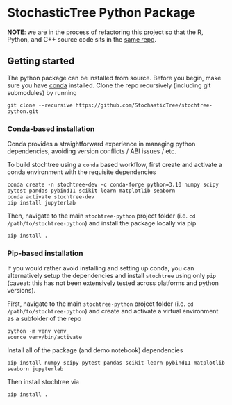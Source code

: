# StochasticTree Python Package

**NOTE**: we are in the process of refactoring this project so that the R, Python, and C++ source code sits in the [same repo](https://github.com/StochasticTree/stochtree-cpp/).

## Getting started

The python package can be installed from source. Before you begin, make sure you have [conda](https://www.anaconda.com/download) installed.
Clone the repo recursively (including git submodules) by running 

```{bash}
git clone --recursive https://github.com/StochasticTree/stochtree-python.git
```

### Conda-based installation

Conda provides a straightforward experience in managing python dependencies, avoiding version conflicts / ABI issues / etc.

To build stochtree using a `conda` based workflow, first create and activate a conda environment with the requisite dependencies

```{bash}
conda create -n stochtree-dev -c conda-forge python=3.10 numpy scipy pytest pandas pybind11 scikit-learn matplotlib seaborn
conda activate stochtree-dev
pip install jupyterlab
```

Then, navigate to the main `stochtree-python` project folder (i.e. `cd /path/to/stochtree-python`) and install the package locally via pip

```{bash}
pip install .
```

### Pip-based installation

If you would rather avoid installing and setting up conda, you can alternatively setup the dependencies and install `stochtree` using only `pip` (caveat: this has not been extensively tested 
across platforms and python versions).

First, navigate to the main `stochtree-python` project folder (i.e. `cd /path/to/stochtree-python`) and create and activate a virtual environment as a subfolder of the repo

```{bash}
python -m venv venv
source venv/bin/activate
```

Install all of the package (and demo notebook) dependencies

```{bash}
pip install numpy scipy pytest pandas scikit-learn pybind11 matplotlib seaborn jupyterlab
```

Then install stochtree via

```{bash}
pip install .
```
